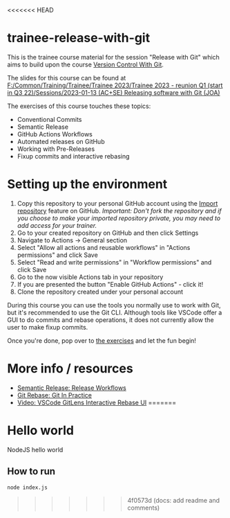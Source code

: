 <<<<<<< HEAD
# trainee-release-with-git

This is the trainee course material for the session "Release with Git" which
aims to build upon the course [Version Control With Git](https://github.com/Lundalogik/version-control-with-git).

The slides for this course can be found at <a href="file:///F|/Common/Training/Trainee/Trainee 2023/Trainee 2023 - reunion Q1 (start in Q3 22)/Sessions/2023-01-13 (AC+SE) Releasing software with Git (JOA)">
  F:/Common/Training/Trainee/Trainee 2023/Trainee 2023 - reunion Q1 (start in Q3 22)/Sessions/2023-01-13 (AC+SE) Releasing software with Git (JOA)
</a>

The exercises of this course touches these topics:

* Conventional Commits
* Semantic Release
* GitHub Actions Workflows
* Automated releases on GitHub
* Working with Pre-Releases
* Fixup commits and interactive rebasing

# Setting up the environment

1. Copy this repository to your personal GitHub account using the [Import repository](https://docs.github.com/en/get-started/importing-your-projects-to-github/importing-source-code-to-github/importing-a-repository-with-github-importer) feature on GitHub. _Important: Don't fork the repository and if you choose to make your imported repository private, you may need to add access for your trainer._
2. Go to your created repository on GitHub and then click Settings
3. Navigate to Actions -> General section
4. Select "Allow all actions and reusable workflows" in "Actions permissions" and click Save
5. Select "Read and write permissions" in "Workflow permissions" and click Save
6. Go to the now visible Actions tab in your repository
7. If you are presented the button "Enable GitHub Actions" - click it!
8. Clone the repository created under your personal account

During this course you can use the tools you normally use to work with Git,
but it's recommended to use the Git CLI. Although tools like VSCode offer a GUI
to do commits and rebase operations, it does not currently allow the user to
make fixup commits.

Once you're done, pop over to [the exercises](exercises.md) and let the fun
begin!

# More info / resources

* [Semantic Release: Release Workflows](https://semantic-release.gitbook.io/semantic-release/recipes/release-workflow)
* [Git Rebase: Git In Practice](https://www.thinktecture.com/en/tools/demystifying-git-rebase)
* [Video: VSCode GitLens Interactive Rebase UI](https://www.youtube.com/watch?v=P5p71fguFNI)
=======
# Hello world

NodeJS hello world

## How to run

```
node index.js
```

>>>>>>> 4f0573d (docs: add readme and comments)
